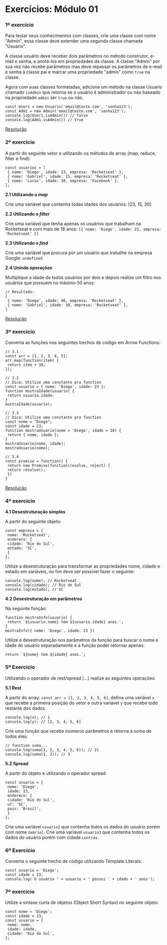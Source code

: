 # Exercícios: Módulo 01

### 1º exercício

Para testar seus conhecimentos com classes, crie uma classe com nome "Admin", essa classe deve extender uma segunda classe chamada "Usuario".

A classe usuário deve receber dois parâmetros no método construtor, e-mail e senha, e anotá-los em propriedades da classe. A classe "Admin" por sua vez não recebe parâmetros mas deve repassar os parâmetros de e-mail e senha à classe pai e marcar uma propriedade "admin" como ```true``` na classe.

Agora com suas classes formatadas, adicione um método na classe Usuario chamado ```isAdmin``` que retorna se o usuário é administrador ou não baseado na propriedade ```admin``` ser ```true``` ou não.

```
const User1 = new Usuario('email@teste.com', 'senha123');
const Adm1 = new Admin('email@teste.com', 'senha123');
console.log(User1.isAdmin()) // false
console.log(Adm1.isAdmin()) // true
```

[Resolução](1.js)

### 2º exercício

A partir do seguinte vetor e utilizando os métodos de array (map, reduce, filter e find):

```
const usuarios = [
 { nome: 'Diego', idade: 23, empresa: 'Rocketseat' },
 { nome: 'Gabriel', idade: 15, empresa: 'Rocketseat' },
 { nome: 'Lucas', idade: 30, empresa: 'Facebook' },
];
```

<b>2.1 Utilizando o *map*</b>

Crie uma variável que contenha todas idades dos usuários: [23, 15, 30]

<b>2.2 Utilizando o *filter*</b>

Crie uma variável que tenha apenas os usuários que trabalham na Rocketseat e com mais de 18 anos: ```[{ nome: 'Diego', idade: 23, empresa: 'Rocketseat' }]```

<b>2.3 Utilizando o *find*</b>

Crie uma variável que procura por um usuário que trabalhe na empresa Google: ```undefined```

<b>2.4 Unindo operações</b>

Multiplique a idade de todos usuários por dois e depois realize um filtro nos usuários que possuem no máximo 50 anos:

```
// Resultado:
[
 { nome: 'Diego', idade: 46, empresa: 'Rocketseat' },
 { nome: 'Gabriel', idade: 30, empresa: 'Rocketseat' },
]
```

[Resolução](2.js)

### 3º exercício

Converta as funções nos seguintes trechos de código em Arrow Functions:

```
// 3.1
const arr = [1, 2, 3, 4, 5];
arr.map(function(item) {
 return item + 10;
});
```

```
// 3.2
// Dica: Utilize uma constante pra function
const usuario = { nome: 'Diego', idade: 23 };
function mostraIdade(usuario) {
 return usuario.idade;
}
mostraIdade(usuario);
```

```
// 3.3
// Dica: Utilize uma constante pra function
const nome = "Diego";
const idade = 23;
function mostraUsuario(nome = 'Diego', idade = 18) {
 return { nome, idade };
}
mostraUsuario(nome, idade);
mostraUsuario(nome);
```

```
// 3.4
const promise = function() {
 return new Promise(function(resolve, reject) {
 return resolve();
 })
}
```

[Resolução](3.js)

### 4º exercício

<b>4.1 Desestruturação simples</b>

A partir do seguinte objeto:

```
const empresa = {
 nome: 'Rocketseat',
 endereco: {
 cidade: 'Rio do Sul',
 estado: 'SC',
 }
};
```

Utilize a desestruturação para transformar as propriedades nome, cidade e estado em variáveis, no fim deve ser possível fazer o seguinte:

```
console.log(nome); // Rocketseat
console.log(cidade); // Rio do Sul
console.log(estado); // SC
```

<b>4.2 Desestruturação em parâmetros</b>

Na seguinte função:

```
function mostraInfo(usuario) {
 return `${usuario.nome} tem ${usuario.idade} anos.`;
}
mostraInfo({ nome: 'Diego', idade: 23 })
```

Utilize a desestruturação nos parâmetros da função para buscar o nome e idade do usuário separadamente e a função poder retornar apenas:

```
return `${nome} tem ${idade} anos.`;
```

### 5º Exercício
Utilizando o operador de rest/spread (...) realize as seguintes operações:

<b>5.1 Rest</b>

A partir do array: ```const arr = [1, 2, 3, 4, 5, 6]```, defina uma variável ```x``` que recebe a primeira posição do vetor e outra variável ```y``` que recebe todo restante dos dados.

```
console.log(x); // 1
console.log(y); // [2, 3, 4, 5, 6]
```

Crie uma função que recebe inúmeros parâmetros e retorna a soma de todos eles:

```
// function soma...
console.log(soma(1, 2, 3, 4, 5, 6)); // 21
console.log(soma(1, 2)); // 3
```

<b>5.2 Spread</b>

A partir do objeto e utilizando o operador spread:

```
const usuario = {
 nome: 'Diego',
 idade: 23,
 endereco: {
 cidade: 'Rio do Sul',
 uf: 'SC',
 pais: 'Brasil',
 }
};
```

Crie uma variável ```usuario2``` que contenha todos os dados do usuário porém com nome ```Gabriel```.
Crie uma variável ```usuario3``` que contenha todos os dados do usuário porém com cidade ```Lontras```.

### 6º Exercício

Converta o seguinte trecho de código utilizando Template Literals:

```
const usuario = 'Diego';
const idade = 23;
console.log('O usuário ' + usuario + ' possui ' + idade + ' anos');
```

### 7º exercício
Utilize a sintaxe curta de objetos (Object Short Syntax) no seguinte objeto:

```
const nome = 'Diego';
const idade = 23;
const usuario = {
 nome: nome,
 idade: idade,
 cidade: 'Rio do Sul',
};
```